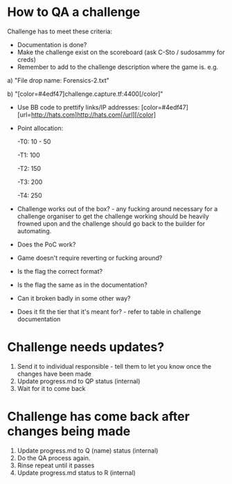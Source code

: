 # How to QA a challenge
Challenge has to meet these criteria:
- Documentation is done?
- Make the challenge exist on the scoreboard (ask C-Sto / sudosammy for creds)
- Remember to add to the challenge description where the game is. e.g.

a) "File drop name: Forensics-2.txt"

b) "[color=#4edf47]challenge.capture.tf:4400[/color]"

- Use BB code to prettify links/IP addresses: [color=#4edf47][url=http://hats.com]http://hats.com[/url][/color]

- Point allocation:

  -T0: 10 - 50

  -T1: 100

  -T2: 150

  -T3: 200

  -T4: 250

- Challenge works out of the box? - any fucking around necessary for a challenge organiser to get the challenge working should be heavily frowned upon and the challenge should go back to the builder for automating.
- Does the PoC work?
- Game doesn't require reverting or fucking around?
- Is the flag the correct format?
- Is the flag the same as in the documentation?
- Can it broken badly in some other way?
- Does it fit the tier that it's meant for? - refer to table in challenge documentation

# Challenge needs updates?
1) Send it to individual responsible - tell them to let you know once the changes have been made
2) Update progress.md to QP status (internal)
3) Wait for it to come back

# Challenge has come back after changes being made
1) Update progress.md to Q (name) status (internal)
2) Do the QA process again.
3) Rinse repeat until it passes
4) Update progress.md status to R (internal)

